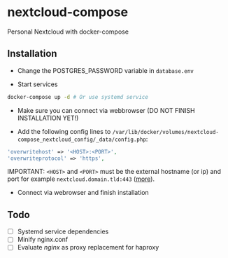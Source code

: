 # nextcloud-compose

Personal Nextcloud with docker-compose

## Installation

- Change the POSTGRES_PASSWORD variable in `database.env`

- Start services

```bash
docker-compose up -d # Or use systemd service
```

- Make sure you can connect via webbrowser (DO NOT FINISH INSTALLATION YET!)

- Add the following config lines to `/var/lib/docker/volumes/nextcloud-compose_nextcloud_config/_data/config.php`:

```php
'overwritehost' => '<HOST>:<PORT>',
'overwriteprotocol' => 'https',
```

IMPORTANT: `<HOST>` and `<PORT>` must be the external hostname (or ip) and port for example `nextcloud.domain.tld:443` ([more](https://docs.nextcloud.com/server/17/admin_manual/configuration_server/reverse_proxy_configuration.html)).

- Connect via webrowser and finish installation

## Todo

- [ ] Systemd service dependencies
- [ ] Minify nginx.conf
- [ ] Evaluate _nginx_ as proxy replacement for haproxy
